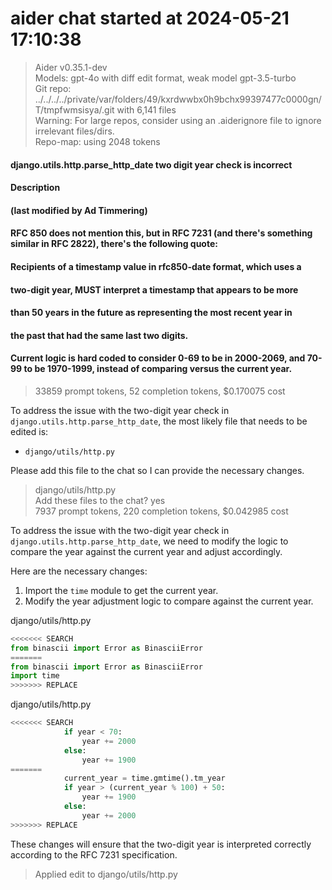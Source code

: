 
# aider chat started at 2024-05-21 17:10:38

> Aider v0.35.1-dev  
> Models: gpt-4o with diff edit format, weak model gpt-3.5-turbo  
> Git repo: ../../../../private/var/folders/49/kxrdwwbx0h9bchx99397477c0000gn/T/tmpfwmsisya/.git with 6,141 files  
> Warning: For large repos, consider using an .aiderignore file to ignore irrelevant files/dirs.  
> Repo-map: using 2048 tokens  

#### django.utils.http.parse_http_date two digit year check is incorrect  
#### Description  
#### 	   
#### 		(last modified by Ad Timmering)  
#### 	   
#### RFC 850 does not mention this, but in RFC 7231 (and there's something similar in RFC 2822), there's the following quote:  
#### Recipients of a timestamp value in rfc850-date format, which uses a  
#### two-digit year, MUST interpret a timestamp that appears to be more  
#### than 50 years in the future as representing the most recent year in  
#### the past that had the same last two digits.  
#### Current logic is hard coded to consider 0-69 to be in 2000-2069, and 70-99 to be 1970-1999, instead of comparing versus the current year.  
> 33859 prompt tokens, 52 completion tokens, $0.170075 cost  

To address the issue with the two-digit year check in `django.utils.http.parse_http_date`, the most likely file that needs to be edited is:

- `django/utils/http.py`

Please add this file to the chat so I can provide the necessary changes.

> django/utils/http.py  
> Add these files to the chat? yes  
> 7937 prompt tokens, 220 completion tokens, $0.042985 cost  

To address the issue with the two-digit year check in `django.utils.http.parse_http_date`, we need to modify the logic to compare the year against the current year and adjust accordingly.

Here are the necessary changes:

1. Import the `time` module to get the current year.
2. Modify the year adjustment logic to compare against the current year.

django/utils/http.py
```python
<<<<<<< SEARCH
from binascii import Error as BinasciiError
=======
from binascii import Error as BinasciiError
import time
>>>>>>> REPLACE
```

django/utils/http.py
```python
<<<<<<< SEARCH
            if year < 70:
                year += 2000
            else:
                year += 1900
=======
            current_year = time.gmtime().tm_year
            if year > (current_year % 100) + 50:
                year += 1900
            else:
                year += 2000
>>>>>>> REPLACE
```

These changes will ensure that the two-digit year is interpreted correctly according to the RFC 7231 specification.

> Applied edit to django/utils/http.py  
